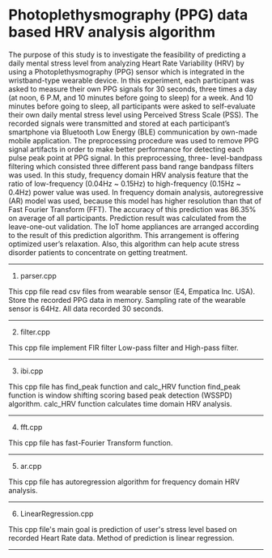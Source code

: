Photoplethysmography (PPG) data based HRV analysis algorithm
=============================================================

The purpose of this study is to investigate the feasibility of predicting a daily mental stress level from analyzing Heart Rate Variability (HRV) by using a Photoplethysmography (PPG) sensor which is integrated in the wristband-type wearable device.
 In this experiment, each participant was asked to measure their own PPG signals for 30 seconds, three times a day (at noon, 6 P.M, and 10 minutes before going to sleep) for a week. And 10 minutes before going to sleep, all participants were asked to self-evaluate their own daily mental stress level using Perceived Stress Scale (PSS). The recorded signals were transmitted and stored at each participant’s smartphone via Bluetooth Low Energy (BLE) communication by own-made mobile application.
 The preprocessing procedure was used to remove PPG signal artifacts in order to make better performance for detecting each pulse peak point at PPG signal. In this preprocessing, three- level-bandpass filtering which consisted three different pass band range bandpass filters was used.
 In this study, frequency domain HRV analysis feature that the ratio of low-frequency (0.04Hz ~ 0.15Hz) to high-frequency (0.15Hz ~ 0.4Hz) power value was used. In frequency domain analysis, autoregressive (AR) model was used, because this model has higher resolution than that of Fast Fourier Transform (FFT).
 The accuracy of this prediction was 86.35% on average of all participants. Prediction result was calculated from the leave-one-out validation.
The IoT home appliances are arranged according to the result of this prediction algorithm. This arrangement is offering optimized user’s relaxation. Also, this algorithm can help acute stress disorder patients to concentrate on getting treatment.
 
*****


1. parser.cpp

This cpp file read csv files from wearable sensor (E4, Empatica Inc. USA).
Store the recorded PPG data in memory.
Sampling rate of the wearable sensor is 64Hz. All data recorded 30 seconds.

******

2. filter.cpp

This cpp file implement FIR filter Low-pass filter and High-pass filter.
*****

3. ibi.cpp

This cpp file has find_peak function and calc_HRV function
find_peak function is window shifting scoring based peak detection (WSSPD) algorithm.
calc_HRV function calculates time domain HRV analysis.
********
4. fft.cpp

This cpp file has fast-Fourier Transform function.
*******
5. ar.cpp

This cpp file has autoregression algorithm for frequency domain HRV analysis.
*********
6. LinearRegression.cpp

This cpp file's main goal is prediction of user's stress level based on recorded Heart Rate data.
Method of prediction is linear regression.
*****
